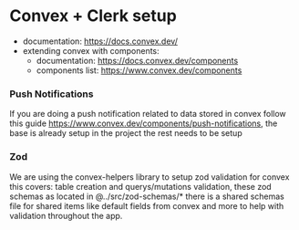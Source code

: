 # Convex + Clerk setup
- documentation: https://docs.convex.dev/
- extending convex with components: 
    - documentation: https://docs.convex.dev/components
    - components list: https://www.convex.dev/components


### Push Notifications
If you are doing a push notification related to data stored in convex follow this guide https://www.convex.dev/components/push-notifications, the base is already setup in the project the rest needs to be setup

### Zod
We are using the convex-helpers library to setup zod validation for convex this covers: table creation and querys/mutations validation, these zod schemas as located in @../src/zod-schemas/* there is a shared schemas file for shared items like default fields from convex and more to help with validation throughout the app.
